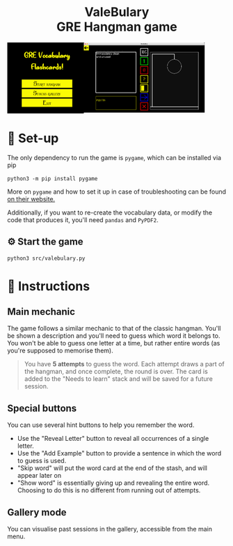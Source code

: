 <h1 align="center"> ValeBulary <br> GRE Hangman game </h1>

<div>
    <img src="assets/home-screen.png" width=35% height=50% align="left">
    <img src="assets/in-game-screenshot.png" width=55% height=50% align="none">
</div>


# 🔧 Set-up

The only dependency to run the game is `pygame`, which can be installed
via pip

```
python3 -m pip install pygame
```

More on `pygame` and how to set it up in case of troubleshooting 
can be found [on their website.](https://www.pygame.org/wiki/GettingStarted)

Additionally, if you want to re-create the vocabulary data, or modify the code
that produces it, you'll need `pandas` and `PyPDF2`.

## ⚙️  Start the game

```
python3 src/valebulary.py
```

# 📝 Instructions

## Main mechanic
The game follows a similar mechanic to that of the classic hangman.
You'll be shown a description and you'll need to guess which word it belongs to.
You won't be able to guess one letter at a time, but rather entire words (as
you're supposed to memorise them).

> You have **5 attempts** to guess the word. Each attempt draws a part of the
hangman, and once complete, the round is over. The card is added to the "Needs
to learn" stack and will be saved for a future session.

## Special buttons
You can use several hint buttons to help you remember the word. 

- Use the "Reveal Letter" button to reveal all occurrences of a single letter.
- Use the "Add Example" button to provide a sentence in which the word to guess 
is used.
- "Skip word" will put the word card at the end of the stash, and will 
appear later on
- "Show word" is essentially giving up and revealing the entire word. Choosing 
to do this is no different from running out of attempts.

## Gallery mode
You can visualise past sessions in the gallery, accessible from the main menu.